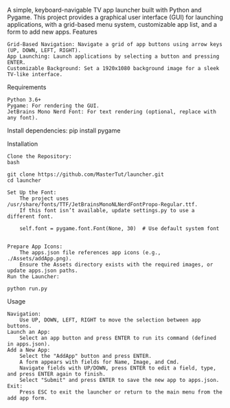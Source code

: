 A simple, keyboard-navigable TV app launcher built with Python and Pygame. This project provides a graphical user interface (GUI) for launching applications, with a grid-based menu system, customizable app list, and a form to add new apps.
Features

    Grid-Based Navigation: Navigate a grid of app buttons using arrow keys (UP, DOWN, LEFT, RIGHT).
    App Launching: Launch applications by selecting a button and pressing ENTER.
    Customizable Background: Set a 1920x1080 background image for a sleek TV-like interface.

Requirements

    Python 3.6+
    Pygame: For rendering the GUI.
    JetBrains Mono Nerd Font: For text rendering (optional, replace with any font).

Install dependencies:
pip install pygame

Installation

    Clone the Repository:
    bash

    git clone https://github.com/MasterTut/launcher.git
    cd launcher

    Set Up the Font:
        The project uses /usr/share/fonts/TTF/JetBrainsMonoNLNerdFontPropo-Regular.ttf.
        If this font isn’t available, update settings.py to use a different font.

        self.font = pygame.font.Font(None, 30)  # Use default system font


    Prepare App Icons:
        The apps.json file references app icons (e.g., ./Assets/addApp.png).
        Ensure the Assets directory exists with the required images, or update apps.json paths.
    Run the Launcher:

    python run.py

Usage

    Navigation:
        Use UP, DOWN, LEFT, RIGHT to move the selection between app buttons.
    Launch an App:
        Select an app button and press ENTER to run its command (defined in apps.json).
    Add a New App:
        Select the "AddApp" button and press ENTER.
        A form appears with fields for Name, Image, and Cmd.
        Navigate fields with UP/DOWN, press ENTER to edit a field, type, and press ENTER again to finish.
        Select "Submit" and press ENTER to save the new app to apps.json.
    Exit:
        Press ESC to exit the launcher or return to the main menu from the add app form.

